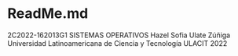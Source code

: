# ReadMe.md
2C2022-162013G1 SISTEMAS OPERATIVOS Hazel Sofia Ulate Zúñiga  Universidad Latinoamericana de Ciencia y Tecnología  ULACIT  2022
